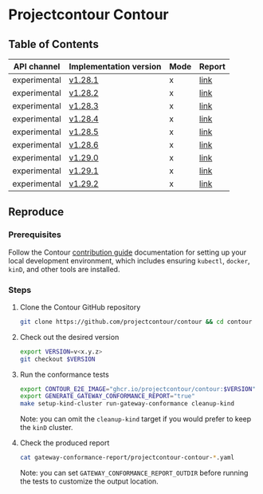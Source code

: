 # Projectcontour Contour

## Table of Contents

|API channel|Implementation version|Mode|Report|
|-----------|----------------------|----|------|
|experimental|[v1.28.1](https://github.com/projectcontour/contour/releases/tag/v1.28.1)|x|[link](./v1.28.1-report.yaml)|
|experimental|[v1.28.2](https://github.com/projectcontour/contour/releases/tag/v1.28.2)|x|[link](./v1.28.2-report.yaml)|
|experimental|[v1.28.3](https://github.com/projectcontour/contour/releases/tag/v1.28.3)|x|[link](./v1.28.3-report.yaml)|
|experimental|[v1.28.4](https://github.com/projectcontour/contour/releases/tag/v1.28.4)|x|[link](./v1.28.4-report.yaml)|
|experimental|[v1.28.5](https://github.com/projectcontour/contour/releases/tag/v1.28.5)|x|[link](./experimental-v1.28.5-default-report.yaml)|
|experimental|[v1.28.6](https://github.com/projectcontour/contour/releases/tag/v1.28.6)|x|[link](./experimental-v1.28.6-default-report.yaml)|
|experimental|[v1.29.0](https://github.com/projectcontour/contour/releases/tag/v1.29.0)|x|[link](./v1.29.0-report.yaml)|
|experimental|[v1.29.1](https://github.com/projectcontour/contour/releases/tag/v1.29.1)|x|[link](./experimental-v1.29.1-default-report.yaml)|
|experimental|[v1.29.2](https://github.com/projectcontour/contour/releases/tag/v1.29.2)|x|[link](./experimental-v1.29.2-default-report.yaml)|

## Reproduce

### Prerequisites

Follow the Contour [contribution guide][0] documentation for setting up your local development environment, which includes ensuring `kubectl`, `docker`, `kinD`, and other tools are installed.

### Steps

1. Clone the Contour GitHub repository

   ```bash
   git clone https://github.com/projectcontour/contour && cd contour
   ```

2. Check out the desired version

   ```bash
   export VERSION=v<x.y.z>
   git checkout $VERSION
   ```

3. Run the conformance tests

   ```bash
   export CONTOUR_E2E_IMAGE="ghcr.io/projectcontour/contour:$VERSION"
   export GENERATE_GATEWAY_CONFORMANCE_REPORT="true"
   make setup-kind-cluster run-gateway-conformance cleanup-kind
   ```

   Note: you can omit the `cleanup-kind` target if you would prefer to keep the `kinD` cluster.

4. Check the produced report

   ```bash
   cat gateway-conformance-report/projectcontour-contour-*.yaml
   ```

   Note: you can set `GATEWAY_CONFORMANCE_REPORT_OUTDIR` before running the tests to customize the output location.

[0]: https://github.com/projectcontour/contour/blob/main/CONTRIBUTING.md#building-from-source
